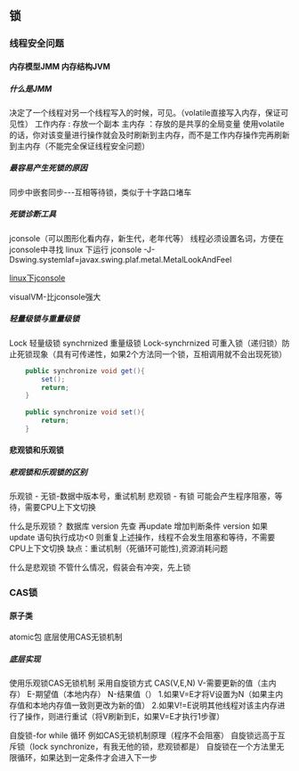## 锁

### 线程安全问题

#### 内存模型JMM 内存结构JVM

##### 什么是JMM
决定了一个线程对另一个线程写入的时候，可见。（volatile直接写入内存，保证可见性）
工作内存 :  存放一个副本
主内存 ：存放的是共享的全局变量
使用volatile的话，你对该变量进行操作就会及时刷新到主内存，而不是工作内存操作完再刷新到主内存（不能完全保证线程安全问题）

##### 最容易产生死锁的原因
同步中嵌套同步---互相等待锁，类似于十字路口堵车

##### 死锁诊断工具
jconsole（可以图形化看内存，新生代，老年代等）
线程必须设置名词，方便在jconsole中寻找
linux 下运行 jconsole -J-Dswing.systemlaf=javax.swing.plaf.metal.MetalLookAndFeel 

[linux下jconsole](https://blog.csdn.net/jwcjlu/article/details/41546233)

visualVM-比jconsole强大

##### 轻量级锁与重量级锁
Lock 轻量级锁
synchrnized 重量级锁
Lock-synchrnized 可重入锁（递归锁）防止死锁现象（具有可传递性，如果2个方法同一个锁，互相调用就不会出现死锁）

```JAVA
    public synchronize void get(){
        set();
        return;
    }
    
    public synchronize void set(){
        return;
    }
```
#### 悲观锁和乐观锁

##### 悲观锁和乐观锁的区别
乐观锁 - 无锁-数据中版本号，重试机制
悲观锁 - 有锁 可能会产生程序阻塞，等待，需要CPU上下文切换

什么是乐观锁？
数据库 version
先查 再update 增加判断条件 version 
如果 update 语句执行成功<0 则重复上述操作，线程不会发生阻塞和等待，不需要CPU上下文切换
缺点：重试机制（死循环可能性),资源消耗问题

什么是悲观锁
不管什么情况，假装会有冲突，先上锁

### CAS锁
#### 原子类
atomic包 底层使用CAS无锁机制

##### 底层实现
使用乐观锁CAS无锁机制 采用自旋锁方式
CAS(V,E,N) 
V-需要更新的值（主内存）
E-期望值（本地内存）
N-结果值（）
1.如果V=E才将V设置为N（如果主内存值和本地内存值一致则更改为新的值）
2.如果V!=E说明其他线程对该主内存进行了操作，则进行重试（将V刷新到E，如果V=E才执行1步骤）

自旋锁-for while 循环 例如CAS无锁机制原理（程序不会阻塞）
自旋锁远高于互斥锁（lock synchronize，有我无他的锁，悲观锁都是）
自旋锁在一个方法里无限循环，如果达到一定条件才会进入下一步
